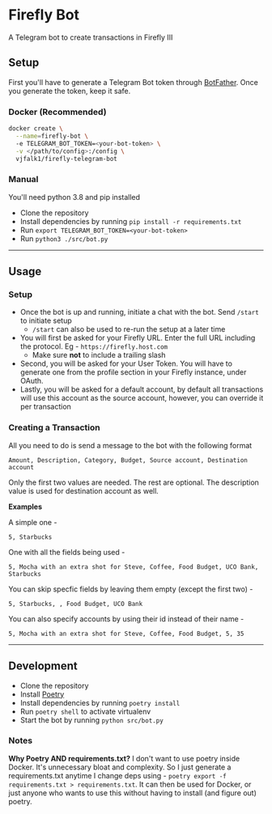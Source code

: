 # Firefly Bot

A Telegram bot to create transactions in Firefly III
## Setup

First you'll have to generate a Telegram Bot token through [BotFather](https://t.me/botfather). Once you generate the token, keep it safe.

### Docker (Recommended)

```bash
docker create \
  --name=firefly-bot \ 
  -e TELEGRAM_BOT_TOKEN=<your-bot-token> \
  -v </path/to/config>:/config \
  vjfalk1/firefly-telegram-bot
```

### Manual
You'll need python 3.8 and pip installed

- Clone the repository
- Install dependencies by running `pip install -r requirements.txt`
- Run `export TELEGRAM_BOT_TOKEN=<your-bot-token>`
- Run `python3 ./src/bot.py`

---

## Usage

### Setup
- Once the bot is up and running, initiate a chat with the bot. Send `/start` to initiate setup 
  - `/start` can also be used to re-run the setup at a later time
- You will first be asked for your Firefly URL. Enter the full URL including the protocol. Eg - `https://firefly.host.com`
  - Make sure **not** to include a trailing slash
- Second, you will be asked for your User Token. You will have to generate one from the profile section in your Firefly instance, under OAuth. 
- Lastly, you will be asked for a default account, by default all transactions will use this account as the source account, however, you can override it per transaction

### Creating a Transaction
All you need to do is send a message to the bot with the following format

```Amount, Description, Category, Budget, Source account, Destination account```

Only the first two values are needed. The rest are optional. The description value is used for destination account as well. 
  
**Examples**

A simple one - 

```5, Starbucks```

One with all the fields being used -

```5, Mocha with an extra shot for Steve, Coffee, Food Budget, UCO Bank, Starbucks```

You can skip specfic fields by leaving them empty (except the first two) - 

```5, Starbucks, , Food Budget, UCO Bank```

You can also specify accounts by using their id instead of their name - 

```5, Mocha with an extra shot for Steve, Coffee, Food Budget, 5, 35```

---

## Development
- Clone the repository
- Install [Poetry](https://github.com/python-poetry/poetry)
- Install dependencies by running `poetry install`
- Run `poetry shell` to activate virtualenv
- Start the bot by running `python src/bot.py`

### Notes

**Why Poetry AND requirements.txt?**
I don't want to use poetry inside Docker. It's unnecessary bloat and complexity. So I just generate a requirements.txt anytime I change deps using - `poetry export -f requirements.txt > requirements.txt`. It can then be used for Docker, or just anyone who wants to use this without having to install (and figure out) poetry.